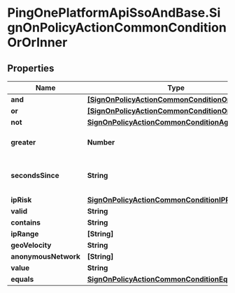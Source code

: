 # PingOnePlatformApiSsoAndBase.SignOnPolicyActionCommonConditionOrOrInner

## Properties

Name | Type | Description | Notes
------------ | ------------- | ------------- | -------------
**and** | [**[SignOnPolicyActionCommonConditionOrOrInner]**](SignOnPolicyActionCommonConditionOrOrInner.md) |  | [optional] 
**or** | [**[SignOnPolicyActionCommonConditionOrOrInner]**](SignOnPolicyActionCommonConditionOrOrInner.md) |  | [optional] 
**not** | [**SignOnPolicyActionCommonConditionAggregate**](SignOnPolicyActionCommonConditionAggregate.md) |  | [optional] 
**greater** | **Number** | An integer that specifies the maximum number of seconds to wait since the last sign on before prompting for a new sign-on action. | 
**secondsSince** | **String** | A string representing a condition variable.  For more information, see documenation at https://apidocs.pingidentity.com/pingone/platform/v1/api/#sign-on-policy-actions . | 
**ipRisk** | [**SignOnPolicyActionCommonConditionIPRiskIpRisk**](SignOnPolicyActionCommonConditionIPRiskIpRisk.md) |  | 
**valid** | **String** |  | 
**contains** | **String** |  | 
**ipRange** | **[String]** |  | 
**geoVelocity** | **String** |  | 
**anonymousNetwork** | **[String]** |  | 
**value** | **String** |  | 
**equals** | [**SignOnPolicyActionCommonConditionEqualsEquals**](SignOnPolicyActionCommonConditionEqualsEquals.md) |  | 


